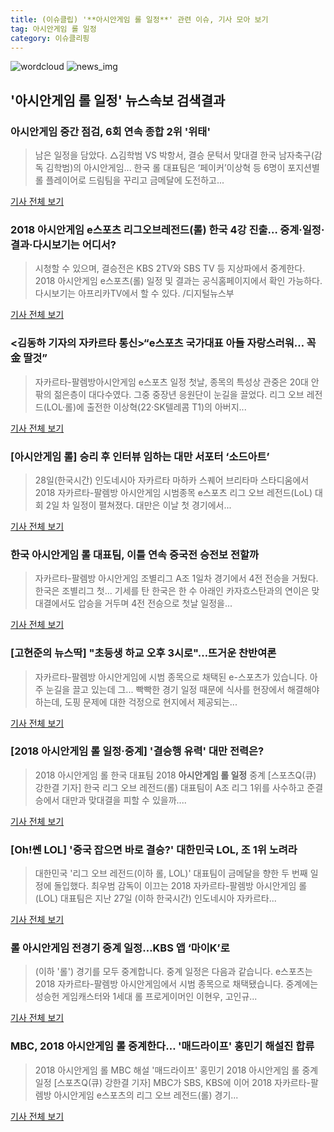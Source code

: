```yaml
---
title: (이슈클립) '**아시안게임 롤 일정**' 관련 이슈, 기사 모아 보기
tag: 아시안게임 롤 일정
category: 이슈클리핑
---
```

![wordcloud](https://s3.ap-northeast-2.amazonaws.com/lyrics101-wordcloud/2018-08-28-1535442119.png)
![news_img](https://user-images.githubusercontent.com/42597476/44507050-1206f400-a6e4-11e8-8d98-7ffbfebb353f.png)
## **'**아시안게임 롤 일정**'** 뉴스속보 검색결과
### 아시안게임 중간 점검, 6회 연속 종합 2위 '위태'

>남은 일정을 담았다. △김학범 VS 박항서, 결승 문턱서 맞대결 한국 남자축구(감독 김학범)의 아시안게임... 한국 롤 대표팀은 ‘페이커’이상혁 등 6명이 포지션별 롤 플레이어로 드림팀을 꾸리고 금메달에 도전하고...

<a href="http://kids.hankooki.com/lpage/news/201808/kd20180828162717103170.htm" target="_blank">기사 전체 보기</a>

### 2018 아시안게임 e스포츠 리그오브레전드(롤) 한국 4강 진출… 중계·일정·결과·다시보기는 어디서?

>시청할 수 있으며, 결승전은 KBS 2TV와 SBS TV 등 지상파에서 중계한다. 2018 아시안게임 e스포츠(롤) 일정 및 결과는 공식홈페이지에서 확인 가능하다. 다시보기는 아프리카TV에서 할 수 있다. /디지털뉴스부

<a href="http://www.kyeongin.com/main/view.php?key=20180828001600368" target="_blank">기사 전체 보기</a>

### <김동하 기자의 자카르타 통신>“e스포츠 국가대표 아들 자랑스러워… 꼭 金 딸것”

>자카르타-팔렘방아시안게임 e스포츠 일정 첫날, 종목의 특성상 관중은 20대 안팎의 젊은층이 대다수였다. 그중 중장년 응원단이 눈길을 끌었다. 리그 오브 레전드(LOL·롤)에 출전한 이상혁(22·SK텔레콤 T1)의 아버지...

<a href="http://www.munhwa.com/news/view.html?no=2018082801072221083001" target="_blank">기사 전체 보기</a>

### [아시안게임 롤] 승리 후 인터뷰 임하는 대만 서포터 ‘소드아트’

>28일(한국시간) 인도네시아 자카르타 마하카 스퀘어 브리타마 스타디움에서 2018 자카르타-팔렘방 아시안게임 시범종목 e스포츠 리그 오브 레전드(LoL) 대회 2일 차 일정이 펼쳐졌다. 대만은 이날 첫 경기에서...

<a href="http://www.kukinews.com/news/article.html?no=580073" target="_blank">기사 전체 보기</a>

### 한국 아시안게임 롤 대표팀, 이틀 연속 중국전 승전보 전할까

>자카르타-팔렘방 아시안게임 조별리그 A조 1일차 경기에서 4전 전승을 거뒀다. 한국은 조별리그 첫... 기세를 탄 한국은 한 수 아래인 카자흐스탄과의 연이은 맞대결에서도 압승을 거두며 4전 전승으로 첫날 일정을...

<a href="http://stoo.asiae.co.kr/news/naver_view.htm?idxno=2018082810093516668" target="_blank">기사 전체 보기</a>

### [고현준의 뉴스딱] "초등생 하교 오후 3시로"…뜨거운 찬반여론

>자카르타-팔렘방 아시안게임에 시범 종목으로 채택된 e-스포츠가 있습니다. 아주 눈길을 끌고 있는데 그... 빡빡한 경기 일정 때문에 식사를 현장에서 해결해야 하는데, 도핑 문제에 대한 걱정으로 현지에서 제공되는...

<a href="https://news.sbs.co.kr/news/endPage.do?news_id=N1004908869&plink=ORI&cooper=NAVER" target="_blank">기사 전체 보기</a>

### [2018 **아시안게임 롤 일정**·중계] '결승행 유력' 대만 전력은?

>2018 아시안게임 롤 한국 대표팀 2018 **아시안게임 롤 일정** 중계 [스포츠Q(큐) 강한결 기자] 한국 리그 오브 레전드(롤) 대표팀이 A조 리그 1위를 사수하고 준결승에서 대만과 맞대결을 피할 수 있을까....

<a href="http://www.sportsq.co.kr/news/articleView.html?idxno=300345" target="_blank">기사 전체 보기</a>

### [Oh!쎈 LOL] '중국 잡으면 바로 결승?' 대한민국 LOL, 조 1위 노려라

>대한민국 '리그 오브 레전드(이하 롤, LOL)' 대표팀이 금메달을 향한 두 번째 일정에 돌입했다. 최우범 감독이 이끄는 2018 자카르타-팔렘방 아시안게임 롤(LOL) 대표팀은 지난 27일 (이하 한국시간) 인도네시아 자카르타...

<a href="http://www.osen.co.kr/article/G1110976542" target="_blank">기사 전체 보기</a>

### 롤 아시안게임 전경기 중계 일정…KBS 앱 ‘마이K’로

>(이하 '롤') 경기를 모두 중계합니다. 중계 일정은 다음과 같습니다. e스포츠는 2018 자카르타-팔렘방 아시안게임에서 시범 종목으로 채택됐습니다. 중계에는 성승헌 게임캐스터와 1세대 롤 프로게이머인 이현우, 고인규...

<a href="http://news.kbs.co.kr/news/view.do?ncd=4030355&ref=A" target="_blank">기사 전체 보기</a>

### MBC, 2018 아시안게임 롤 중계한다… '매드라이프' 홍민기 해설진 합류

>2018 아시안게임 롤 MBC 해설 '매드라이프' 홍민기 2018 아시안게임 롤 중계 일정 [스포츠Q(큐) 강한결 기자] MBC가 SBS, KBS에 이어 2018 자카르타-팔렘방 아시안게임 e스포츠의 리그 오브 레전드(롤) 경기...

<a href="http://www.sportsq.co.kr/news/articleView.html?idxno=300363" target="_blank">기사 전체 보기</a>


